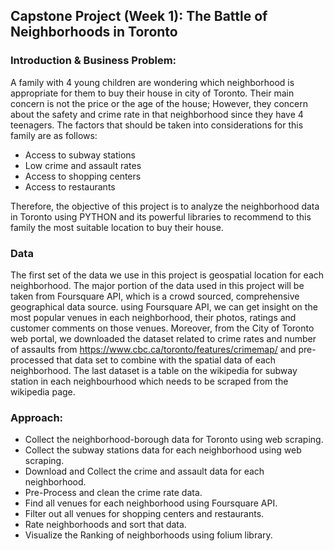 
## Capstone Project (Week 1):    The Battle of Neighborhoods in Toronto


### Introduction & Business Problem: 

A family with 4 young children are wondering which neighborhood is appropriate for them to buy their house in city of Toronto. Their main concern is not the price or the age of the house; However, they concern about the safety and crime rate in that neighborhood since they have 4 teenagers. The factors that should be taken into considerations for this family are as follows:
   - Access to subway stations
   - Low crime and assault rates
   - Access to shopping centers
   - Access to restaurants 

Therefore, the objective of this project is to analyze the neighborhood data in Toronto using PYTHON and its powerful libraries to recommend to this family the most suitable location to buy their house.

### Data
The first set of the data we use in this project is geospatial location for each neighborhood. The major portion of the data used in this project will be taken from Foursquare API, which is a crowd sourced, comprehensive geographical data source. 
using Foursquare API, we can get insight on the most popular venues in each neighborhood, their photos, ratings and customer comments on those venues. 
Moreover, from the City of Toronto web portal, we downloaded the dataset related to crime rates and number of assaults from https://www.cbc.ca/toronto/features/crimemap/ and pre-processed that data set to combine with the spatial data of each neighborhood. 
The last dataset is a table on the wikipedia for subway station in each neighbourhood which needs to be scraped from the wikipedia page. 

### Approach:
- Collect the neighborhood-borough data for Toronto using web scraping.
- Collect the subway stations data for each neighborhood using web scraping.
- Download and Collect the crime and assault data for each neighborhood.
- Pre-Process and clean the crime rate data.
- Find all venues for each neighborhood using Foursquare API.
- Filter out all venues for shopping centers and restaurants.
- Rate neighborhoods and sort that data.
- Visualize the Ranking of neighborhoods using folium library.